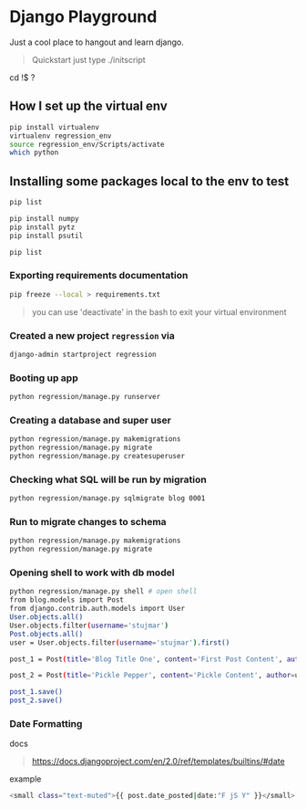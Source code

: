# Django Playground
Just a cool place to hangout and learn django.

> Quickstart just type ./initscript

cd !$ ? 

## How I set up the virtual env
```bash
pip install virtualenv
virtualenv regression_env
source regression_env/Scripts/activate
which python
```

## Installing some packages local to the env to test
```bash
pip list

pip install numpy
pip install pytz
pip install psutil

pip list
```

### Exporting requirements documentation
```bash
pip freeze --local > requirements.txt
```

> you can use 'deactivate' in the bash to exit your virtual environment

### Created a new project ``regression`` via
```bash
django-admin startproject regression
```

### Booting up app
```bash
python regression/manage.py runserver
```

### Creating a database and super user
```bash
python regression/manage.py makemigrations
python regression/manage.py migrate
python regression/manage.py createsuperuser
```

### Checking what SQL will be run by migration
```bash
python regression/manage.py sqlmigrate blog 0001
```

### Run to migrate changes to schema
```bash
python regression/manage.py makemigrations
python regression/manage.py migrate
```

### Opening shell to work with db model
```bash
python regression/manage.py shell # open shell
from blog.models import Post
from django.contrib.auth.models import User
User.objects.all()
User.objects.filter(username='stujmar')
Post.objects.all()
user = User.objects.filter(username='stujmar').first()

post_1 = Post(title='Blog Title One', content='First Post Content', author=user)

post_2 = Post(title='Pickle Pepper', content='Pickle Content', author=user)

post_1.save()
post_2.save()
```

### Date Formatting

docs 
> https://docs.djangoproject.com/en/2.0/ref/templates/builtins/#date

example
```bash
<small class="text-muted">{{ post.date_posted|date:"F jS Y" }}</small>
```
